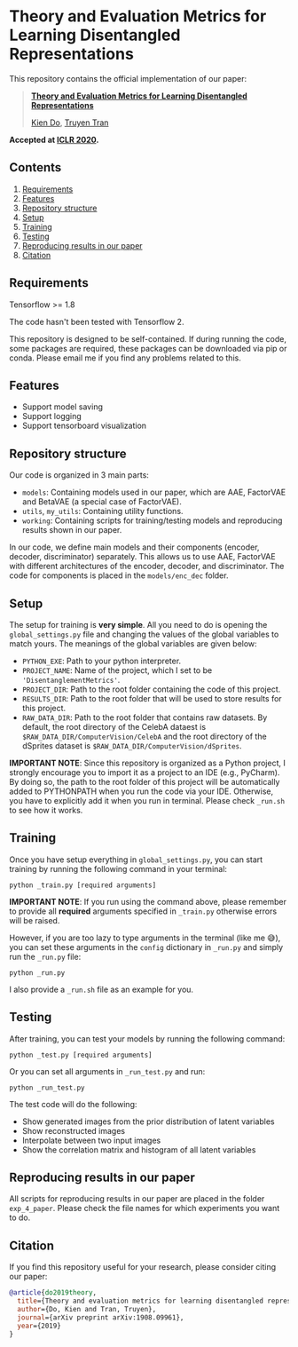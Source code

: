 # Theory and Evaluation Metrics for Learning Disentangled Representations


This repository contains the official implementation of our paper:
> [**Theory and Evaluation Metrics for Learning Disentangled Representations**](https://arxiv.org/abs/1908.09961)
>
> [Kien Do](https://twitter.com/kien_do_92), [Truyen Tran](https://twitter.com/truyenoz)

__Accepted at [ICLR 2020](https://openreview.net/forum?id=HJgK0h4Ywr).__


## Contents
1. [Requirements](#requirements)
1. [Features](#features)
0. [Repository structure](#repository-structure)
0. [Setup](#setup)
0. [Training](#training)
0. [Testing](#testing)
0. [Reproducing results in our paper](#reproducing-results-in-our-paper)
0. [Citation](#citation)

## Requirements
Tensorflow >= 1.8

The code hasn't been tested with Tensorflow 2.

This repository is designed to be self-contained. If during running the code, some packages are required, these packages can be downloaded via pip or conda.
Please email me if you find any problems related to this.

## Features
- Support model saving
- Support logging
- Support tensorboard visualization

## Repository structure
Our code is organized in 3 main parts:
- `models`: Containing models used in our paper, which are AAE, FactorVAE and BetaVAE (a special case of FactorVAE).
- `utils`, `my_utils`: Containing utility functions.
- `working`: Containing scripts for training/testing models and reproducing results shown in our paper.

In our code, we define main models and their components (encoder, decoder, discriminator) separately. This allows us to use AAE, FactorVAE with different architectures of the encoder, decoder, and discriminator. The code for components is placed in the `models/enc_dec` folder.

## Setup
The setup for training is **very simple**. All you need to do is opening the `global_settings.py` file and changing the values of the global variables to match yours. The meanings of the global variables are given below:
* `PYTHON_EXE`: Path to your python interpreter.
* `PROJECT_NAME`: Name of the project, which I set to be `'DisentanglementMetrics'`.
* `PROJECT_DIR`: Path to the root folder containing the code of this project.
* `RESULTS_DIR`: Path to the root folder that will be used to store results for this project.  
* `RAW_DATA_DIR`: Path to the root folder that contains raw datasets. By default, the root directory of the CelebA dataest is `$RAW_DATA_DIR/ComputerVision/CelebA` and the root directory of the dSprites dataset is `$RAW_DATA_DIR/ComputerVision/dSprites`.

**IMPORTANT NOTE**: Since this repository is organized as a Python project, I strongly encourage you to import it as a project to an IDE (e.g., PyCharm). By doing so, the path to the root folder of this project will be automatically added to PYTHONPATH when you run the code via your IDE. Otherwise, you have to explicitly add it when you run in terminal. Please check `_run.sh` to see how it works.

## Training
Once you have setup everything in `global_settings.py`, you can start training by running the following command in your terminal:
```shell
python _train.py [required arguments]
```
**IMPORTANT NOTE**: If you run using the command above, please remember to provide all **required** arguments specified in `_train.py` otherwise errors will be raised.

However, if you are too lazy to type arguments in the terminal (like me :sweat_smile:), you can set these arguments in the `config` dictionary in `_run.py` and simply run the `_run.py` file:
```shell
python _run.py
```

I also provide a `_run.sh` file as an example for you.

## Testing
After training, you can test your models by running the following command:
```shell
python _test.py [required arguments]
```

Or you can set all arguments in `_run_test.py` and run:
 
```shell
python _run_test.py
```

The test code will do the following:
* Show generated images from the prior distribution of latent variables
* Show reconstructed images
* Interpolate between two input images
* Show the correlation matrix and histogram of all latent variables

## Reproducing results in our paper
All scripts for reproducing results in our paper are placed in the folder `exp_4_paper`. Please check the file names for which experiments you want to do. 

## Citation
If you find this repository useful for your research, please consider citing our paper:

```bibtex
@article{do2019theory,
  title={Theory and evaluation metrics for learning disentangled representations},
  author={Do, Kien and Tran, Truyen},
  journal={arXiv preprint arXiv:1908.09961},
  year={2019}
}
```
